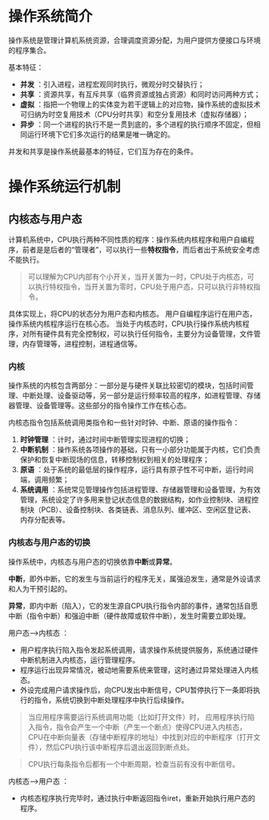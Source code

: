 # 操作系统简介

操作系统是管理计算机系统资源，合理调度资源分配，为用户提供方便接口与环境的程序集合。

基本特征：
- **并发** ：引入进程，进程宏观同时执行，微观分时交替执行；
- **共享** ：资源共享，有互斥共享（临界资源或独占资源）和同时访问两种方式；
- **虚拟** ：指把一个物理上的实体变为若干逻辑上的对应物，操作系统的虚拟技术可归纳为时空复用技术（CPU分时共享）和空分复用技术（虚拟存储器）；
- **异步** ：同一个进程的执行不是一贯到底的，多个进程的执行顺序不固定，但相同运行环境下它们多次运行的结果是唯一确定的。

并发和共享是操作系统最基本的特征，它们互为存在的条件。

# 操作系统运行机制
## 内核态与用户态
计算机系统中，CPU执行两种不同性质的程序：操作系统内核程序和用户自编程序，前者是是后者的“管理者”，可以执行一些**特权指令**，而后者出于系统安全考虑不能执行。

>可以理解为CPU内部有个小开关，当开关置为一时，CPU处于内核态，可以执行特权指令，当开关置为零时，CPU处于用户态，只可以执行非特权指令。

具体实现上，将CPU的状态分为用户态和内核态。
用户自编程序运行在用户态，操作系统内核程序运行在核心态。
当处于内核态时，CPU执行操作系统内核程序，对所有硬件具有完全控制权，可以执行任何指令，主要分为设备管理，文件管理，内存管理等，进程控制，进程通信等。

### 内核
操作系统的内核包含两部分：一部分是与硬件关联比较密切的模块，包括时间管理、中断处理、设备驱动等，另一部分是运行频率较高的程序，如进程管理、存储器管理、设备管理等。这些部分的指令操作工作在核心态。

内核态指令包括系统调用类指令和一些针对时钟、中断、原语的操作指令：
1. **时钟管理** ：计时，通过时间中断管理实现进程的切换；
2. **中断机制** ：操作系统各项操作的基础，只有一小部分功能属于内核，它们负责保护和恢复中断现场的信息，转移控制权到相关的处理程序；
3. **原语** ：处于系统的最低层的操作程序，运行具有原子性不可中断，运行时间端，调用频繁；
4. **系统调用** ：系统常见管理操作包括进程管理、存储器管理和设备管理，为有效管理，系统设定了许多用来登记状态信息的数据结构，如作业控制块、进程控制块（PCB）、设备控制块、各类链表、消息队列、缓冲区、空闲区登记表、内存分配表等。

### 内核态与用户态的切换
操作系统中，内核态与用户态的切换依靠**中断**或**异常**。

**中断**，即外中断，它的发生与当前运行的程序无关，属强迫发生，通常是外设请求和人为干预引起的。

**异常**，即内中断（陷入），它的发生源自CPU执行指令内部的事件，通常包括自愿中断（指令中断）和强迫中断（硬件故障或软件中断），发生时需要立即处理。

用户态-->内核态 ：
- 用户程序执行陷入指令发起系统调用，请求操作系统提供服务，系统通过硬件中断机制进入内核态，运行管理程序。
- 程序运行出现异常情况，被动地需要系统来管理，这时通过异常处理进入内核态。
- 外设完成用户请求操作后，向CPU发出中断信号，CPU暂停执行下一条即将执行的指令，系统切换到中断处理程序中执行后续操作。
> 当应用程序需要运行系统调用功能（比如打开文件）时， 应用程序执行陷入指令，指令会产生一个中断（产生一个断点）使得CPU进入内核态，CPU在中断向量表（存储中断程序的地址）中找到对应的中断程序（打开文件），然后CPU执行该中断程序后退出返回到断点处。

> CPU执行每条指令后都有一个中断周期，检查当前有没有中断信号。

内核态-->用户态 ：
- 内核态程序执行完毕时，通过执行中断返回指令iret，重新开始执行用户态的程序。
